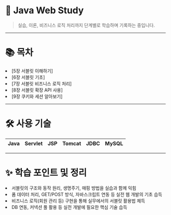 # 📖 Java Web Study
> 실습, 이론, 비즈니스 로직 처리까지 단계별로 학습하며 기록하는 중입니다.

<hr>

# 📚 목차
<li>[5장 서블릿 이해하기]
<li>[6장 서블릿 기초]
<li>[7장 서블릿 비즈니스 로직 처리]
<li>[8장 서블릿 확장 API 사용]</li>
<li>[9장 쿠키와 세션 알아보기]</li>

<hr>

# 🛠️ 사용 기술

| Java | Servlet | JSP | Tomcat | JDBC | MySQL |
|------|---------|-----|--------|------|-------|

<hr>

# ✨ 학습 포인트 및 정리

<li> 서블릿의 구조와 동작 원리, 생명주기, 매핑 방법을 실습과 함께 익힘
<li> 폼 데이터 처리, GET/POST 방식, 자바스크립트 연동 등 실전 웹 개발의 기초 습득
<li> 비즈니스 로직(회원 관리 등) 구현을 통해 실무에서의 서블릿 활용법 체득
<li> DB 연동, 커넥션 풀 활용 등 실전 개발에 필요한 핵심 기술 습득

# 
